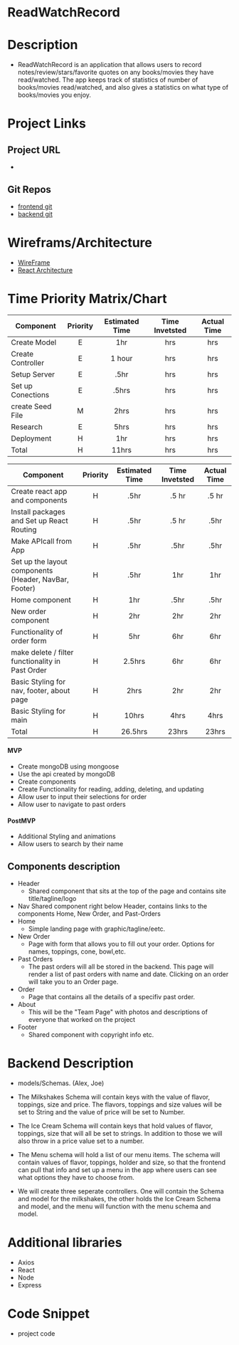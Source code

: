 # ReadWatchRecord

# Description

-   ReadWatchRecord is an application that allows users to record notes/review/stars/favorite quotes on any books/movies they have read/watched. The app keeps track of statistics of number of books/movies read/watched, and also gives a statistics on what type of books/movies you enjoy.


# Project Links 
## Project URL
- []()

## Git Repos
- [frontend git]() 
- [backend git](https://github.com/koobcbc/project4-backend)

# Wireframs/Architecture
- [WireFrame](https://www.figma.com/file/HL5L6aIwSGxrY9KnjjpSPg/ReadWatchRecord?node-id=0%3A1)
- [React Architecture]()

# Time Priority Matrix/Chart
  
| Component | Priority | Estimated Time | Time Invetsted | Actual Time |
| --- | :---: |  :---: | :---: | :---: |
| Create Model | E | 1hr | hrs | hrs |
| Create Controller | E | 1 hour | hrs | hrs |
| Setup Server | E | .5hr| hrs | hrs |
| Set up Conections  | E | .5hrs| hrs | hrs |
| create Seed File  | M | 2hrs | hrs | hrs |
| Research  | E | 5hrs| hrs | hrs |
| Deployment  | H | 1hr| hrs | hrs |
| Total | H | 11hrs | hrs | hrs |

| Component | Priority | Estimated Time | Time Invetsted | Actual Time |
| --- | :---: |  :---: | :---: | :---: |
| Create react app and components| H | .5hr| .5 hr | .5 hr |
| Install packages and Set up React Routing | H | .5hr| .5 hr | .5hr |
| Make APIcall from App | H | .5hr| .5hr | .5hr |
| Set up the layout components (Header, NavBar, Footer) | H | .5hr | 1hr | 1hr |
| Home component | H | 1hr| .5hr | .5hr |
| New order component | H | 2hr| 2hr | 2hr |
| Functionality of order form | H | 5hr| 6hr | 6hr |
| make delete / filter functionality in Past Order | H | 2.5hrs| 6hr | 6hr |
| Basic Styling for nav, footer, about page | H | 2hrs| 2hr | 2hr |
| Basic Styling for main | H | 10hrs| 4hrs | 4hrs |
| Total | H | 26.5hrs| 23hrs | 23hrs | 

#### MVP
- Create mongoDB using mongoose
- Use the api created by mongoDB
- Create components
- Create Functionality for reading, adding, deleting, and updating
- Allow user to input their selections for order
- Allow user to navigate to past orders
#### PostMVP
- Additional Styling and animations
- Allow users to search by their name

## Components description
- Header
  - Shared component that sits at the top of the page and contains site title/tagline/logo
- Nav
  Shared component right below Header, contains links to the components Home, New Order, and Past-Orders
- Home
  - Simple landing page with graphic/tagline/eetc.
- New Order
   - Page with form that allows you to fill out your order. Options for names, toppings, cone, bowl,etc.
- Past Orders
   - The past orders will all be stored in the backend. This page will render a list of past orders with name and date. Clicking on an order will take you to an Order page.
- Order
  - Page that contains all the details of a specifiv past order.
- About
  - This will be the "Team Page" with photos and descriptions of everyone that worked on the project
- Footer
  - Shared component with copyright info etc.


# Backend Description
- models/Schemas. (Alex, Joe)

- The Milkshakes Schema will contain keys with the value of flavor, toppings, size and price. The flavors, toppings and size values will be set to String and the value of price will be set to Number.
- The Ice Cream Schema will contain keys that hold values of flavor, toppings, size that will all be set to strings. In addition to those we will also throw in a price value set to a number.
- The Menu schema will hold a list of our menu items. The schema will contain values of flavor, toppings, holder and size, so that the frontend can pull that info and set up a menu in the app where users can see what options they have to choose from.
- We will create three seperate controllers. One will contain the Schema and model for the milkshakes, the other holds the Ice Cream Schema and model, and the menu will function with the menu schema and model.

# Additional libraries
- Axios
- React
- Node
- Express

# Code Snippet 
- project code 

```

```
